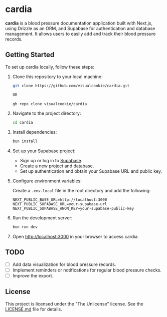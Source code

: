 # cardia

**cardia** is a blood pressure documentation application built with Next.js, using Drizzle as an ORM, and Supabase for authentication and database management. It allows users to easily add and track their blood pressure records.

## Getting Started

To set up cardia locally, follow these steps:

1. Clone this repository to your local machine:

   ```bash
   git clone https://github.com/visualcookie/cardia.git

   OR

   gh repo clone visualcookie/cardia
   ```

2. Navigate to the project directory:

   ```bash
   cd cardia
   ```

3. Install dependencies:

   ```bash
   bun install
   ```

4. Set up your Supabase project:

   - Sign up or log in to [Supabase](https://supabase.io/).
   - Create a new project and database.
   - Set up authentication and obtain your Supabase URL and public key.

5. Configure environment variables:

   Create a `.env.local` file in the root directory and add the following:

   ```plaintext
   NEXT_PUBLIC_BASE_URL=http://localhost:3000
   NEXT_PUBLIC_SUPABASE_URL=your-supabase-url
   NEXT_PUBLIC_SUPABASE_ANON_KEY=your-supabase-public-key
   ```

6. Run the development server:

   ```bash
   bun run dev
   ```

7. Open [http://localhost:3000](http://localhost:3000) in your browser to access cardia.

## TODO

- [ ] Add data visualization for blood pressure records.
- [ ] Implement reminders or notifications for regular blood pressure checks.
- [ ] Improve the export.

## License

This project is licensed under the "The Unlicense" license. See the [LICENSE.md](LICENSE.md) file for details.
